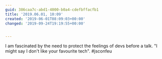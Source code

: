 ```yaml
---
guid: 386caa7c-abd1-4000-b0a4-cdefbffacfb1
title: '2019.06.01, 10:09'
created: '2019-06-01T08:09:03+00:00'
changed: '2019-09-24T19:19:55+00:00'


---
```


I am fascinated by the need to protect the feelings of devs before a talk. "I might say I don't like your favourite tech". #jsconfeu
